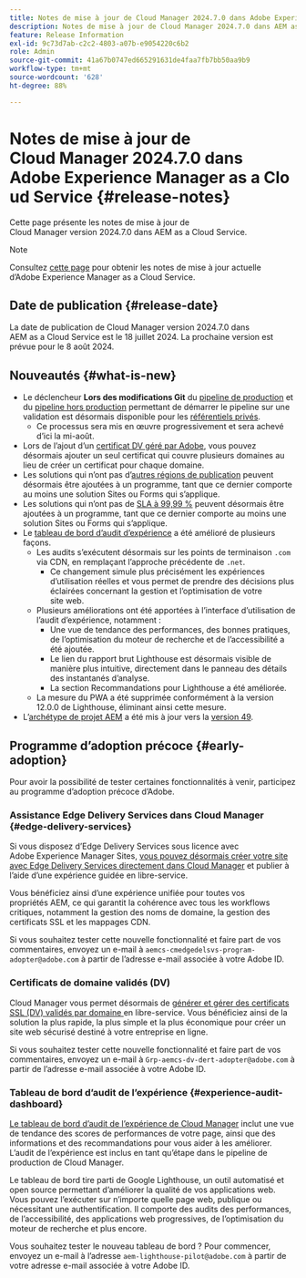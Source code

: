 ```yaml
---
title: Notes de mise à jour de Cloud Manager 2024.7.0 dans Adobe Experience Manager as a Cloud Service
description: Notes de mise à jour de Cloud Manager 2024.7.0 dans AEM as a Cloud Service.
feature: Release Information
exl-id: 9c73d7ab-c2c2-4803-a07b-e9054220c6b2
role: Admin
source-git-commit: 41a67b0747ed665291631de4faa7fb7bb50aa9b9
workflow-type: tm+mt
source-wordcount: '628'
ht-degree: 88%

---
```



# Notes de mise à jour de Cloud Manager 2024.7.0 dans Adobe Experience Manager as a Cloud Service {#release-notes}

Cette page présente les notes de mise à jour de Cloud Manager version 2024.7.0 dans AEM as a Cloud Service.

>[!NOTE]
>
>Consultez [cette page](/help/release-notes/release-notes-cloud/release-notes-current.md) pour obtenir les notes de mise à jour actuelle d’Adobe Experience Manager as a Cloud Service.

## Date de publication {#release-date}

La date de publication de Cloud Manager version 2024.7.0 dans AEM as a Cloud Service est le 18 juillet 2024. La prochaine version est prévue pour le 8 août 2024.

## Nouveautés {#what-is-new}

* Le déclencheur **Lors des modifications Git** du [pipeline de production](/help/implementing/cloud-manager/configuring-pipelines/configuring-production-pipelines.md#adding-production-pipeline) et du [pipeline hors production](/help/implementing/cloud-manager/configuring-pipelines/configuring-non-production-pipelines.md#adding-non-production-pipeline) permettant de démarrer le pipeline sur une validation est désormais disponible pour les [référentiels privés](/help/implementing/cloud-manager/managing-code/private-repositories.md).
   * Ce processus sera mis en œuvre progressivement et sera achevé d’ici la mi-août.
* Lors de l’ajout d’un [certificat DV géré par Adobe](/help/implementing/cloud-manager/managing-ssl-certifications/add-ssl-certificate.md), vous pouvez désormais ajouter un seul certificat qui couvre plusieurs domaines au lieu de créer un certificat pour chaque domaine.
* Les solutions qui n’ont pas d’[autres régions de publication](/help/operations/additional-publish-regions.md) peuvent désormais être ajoutées à un programme, tant que ce dernier comporte au moins une solution Sites ou Forms qui s’applique.
* Les solutions qui n’ont pas de [SLA à 99,99 %](/help/implementing/cloud-manager/getting-access-to-aem-in-cloud/creating-production-programs.md#sla) peuvent désormais être ajoutées à un programme, tant que ce dernier comporte au moins une solution Sites ou Forms qui s’applique.
* Le [tableau de bord d’audit d’expérience](/help/implementing/cloud-manager/experience-audit-dashboard.md) a été amélioré de plusieurs façons.
   * Les audits s’exécutent désormais sur les points de terminaison `.com` via CDN, en remplaçant l’approche précédente de `.net`.
      * Ce changement simule plus précisément les expériences d’utilisation réelles et vous permet de prendre des décisions plus éclairées concernant la gestion et l’optimisation de votre site web.
   * Plusieurs améliorations ont été apportées à l’interface d’utilisation de l’audit d’expérience, notamment :
      * Une vue de tendance des performances, des bonnes pratiques, de l’optimisation du moteur de recherche et de l’accessibilité a été ajoutée.
      * Le lien du rapport brut Lighthouse est désormais visible de manière plus intuitive, directement dans le panneau des détails des instantanés d’analyse.
      * La section Recommandations pour Lighthouse a été améliorée.
   * La mesure du PWA a été supprimée conformément à la version 12.0.0 de Lighthouse, éliminant ainsi cette mesure.
* L’[archétype de projet AEM](https://experienceleague.adobe.com/docs/experience-manager-core-components/using/developing/archetype/overview.html?lang=fr) a été mis à jour vers la [version 49](https://github.com/adobe/aem-project-archetype/tree/aem-project-archetype-49).

## Programme d’adoption précoce {#early-adoption}

Pour avoir la possibilité de tester certaines fonctionnalités à venir, participez au programme d’adoption précoce d’Adobe.

### Assistance Edge Delivery Services dans Cloud Manager {#edge-delivery-services}

Si vous disposez d’Edge Delivery Services sous licence avec Adobe Experience Manager Sites, [vous pouvez désormais créer votre site avec Edge Delivery Services directement dans Cloud Manager](/help/implementing/cloud-manager/edge-delivery/introduction-to-edge-delivery-services.md) et publier à l’aide d’une expérience guidée en libre-service.

Vous bénéficiez ainsi d’une expérience unifiée pour toutes vos propriétés AEM, ce qui garantit la cohérence avec tous les workflows critiques, notamment la gestion des noms de domaine, la gestion des certificats SSL et les mappages CDN.

Si vous souhaitez tester cette nouvelle fonctionnalité et faire part de vos commentaires, envoyez un e-mail à `aemcs-cmedgedelsvs-program-adopter@adobe.com` à partir de l’adresse e-mail associée à votre Adobe ID.

### Certificats de domaine validés (DV)

Cloud Manager vous permet désormais de [ générer et gérer des certificats SSL (DV) validés par domaine ](/help/implementing/cloud-manager/managing-ssl-certifications/add-ssl-certificate.md) en libre-service. Vous bénéficiez ainsi de la solution la plus rapide, la plus simple et la plus économique pour créer un site web sécurisé destiné à votre entreprise en ligne.

Si vous souhaitez tester cette nouvelle fonctionnalité et faire part de vos commentaires, envoyez un e-mail à `Grp-aemcs-dv-dert-adopter@adobe.com` à partir de l’adresse e-mail associée à votre Adobe ID.

### Tableau de bord d’audit de l’expérience {#experience-audit-dashboard}

[Le tableau de bord d’audit de l’expérience de Cloud Manager](/help/implementing/cloud-manager/experience-audit-dashboard.md) inclut une vue de tendance des scores de performances de votre page, ainsi que des informations et des recommandations pour vous aider à les améliorer. L’audit de l’expérience est inclus en tant qu’étape dans le pipeline de production de Cloud Manager.

Le tableau de bord tire parti de Google Lighthouse, un outil automatisé et open source permettant d’améliorer la qualité de vos applications web. Vous pouvez l’exécuter sur n’importe quelle page web, publique ou nécessitant une authentification. Il comporte des audits des performances, de l’accessibilité, des applications web progressives, de l’optimisation du moteur de recherche et plus encore.

Vous souhaitez tester le nouveau tableau de bord ? Pour commencer, envoyez un e-mail à l’adresse `aem-lighthouse-pilot@adobe.com` à partir de votre adresse e-mail associée à votre Adobe ID.
